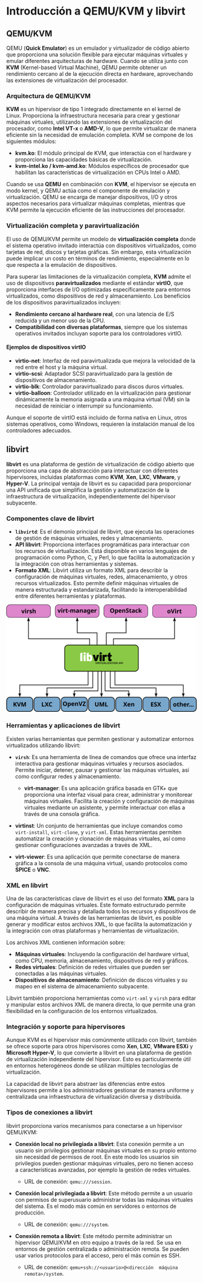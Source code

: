 # Introducción a QEMU/KVM y libvirt


## QEMU/KVM

QEMU (**Quick Emulator**) es un emulador y virtualizador de código abierto que proporciona una solución flexible para ejecutar máquinas virtuales y emular diferentes arquitecturas de hardware. Cuando se utiliza junto con **KVM** (Kernel-based Virtual Machine), QEMU permite obtener un rendimiento cercano al de la ejecución directa en hardware, aprovechando las extensiones de virtualización del procesador.

### Arquitectura de QEMU/KVM

**KVM** es un hipervisor de tipo 1 integrado directamente en el kernel de Linux. Proporciona la infraestructura necesaria para crear y gestionar máquinas virtuales, utilizando las extensiones de virtualización del procesador, como **Intel VT-x** o **AMD-V**, lo que permite virtualizar de manera eficiente sin la necesidad de emulación completa. KVM se compone de los siguientes módulos:

* **kvm.ko**: El módulo principal de KVM, que interactúa con el hardware y proporciona las capacidades básicas de virtualización.
* **kvm-intel.ko / kvm-amd.ko**: Módulos específicos de procesador que habilitan las características de virtualización en CPUs Intel o AMD.

Cuando se usa **QEMU** en combinación con **KVM**, el hipervisor se ejecuta en modo kernel, y QEMU actúa como el componente de emulación y virtualización. QEMU se encarga de manejar dispositivos, I/O y otros aspectos necesarios para virtualizar máquinas completas, mientras que KVM permite la ejecución eficiente de las instrucciones del procesador.

### Virtualización completa y paravirtualización

El uso de QEMU/KVM permite un modelo de **virtualización completa** donde el sistema operativo invitado interactúa con dispositivos virtualizados, como tarjetas de red, discos y tarjetas gráficas. Sin embargo, esta virtualización puede implicar un costo en términos de rendimiento, especialmente en lo que respecta a la emulación de dispositivos.

Para superar las limitaciones de la virtualización completa, **KVM** admite el uso de dispositivos **paravirtualizados** mediante el estándar **virtIO**, que proporciona interfaces de I/O optimizadas específicamente para entornos virtualizados, como dispositivos de red y almacenamiento. Los beneficios de los dispositivos paravirtualizados incluyen:

* **Rendimiento cercano al hardware real**, con una latencia de E/S reducida y un menor uso de la CPU.
* **Compatibilidad con diversas plataformas**, siempre que los sistemas operativos invitados incluyan soporte para los controladores virtIO.

#### Ejemplos de dispositivos virtIO

* **virtio-net**: Interfaz de red paravirtualizada que mejora la velocidad de la red entre el host y la máquina virtual.
* **virtio-scsi**: Adaptador SCSI paravirtualizado para la gestión de dispositivos de almacenamiento.
* **virtio-blk**: Controlador paravirtualizado para discos duros virtuales.
* **virtio-balloon**: Controlador utilizado en la virtualización para gestionar dinámicamente la memoria asignada a una máquina virtual (VM) sin la necesidad de reiniciar o interrumpir su funcionamiento.

Aunque el soporte de virtIO está incluido de forma nativa en Linux, otros sistemas operativos, como Windows, requieren la instalación manual de los controladores adecuados.

## libvirt

**libvirt** es una plataforma de gestión de virtualización de código abierto que proporciona una capa de abstracción para interactuar con diferentes hipervisores, incluidas plataformas como **KVM**, **Xen**, **LXC**, **VMware**, y **Hyper-V**. La principal ventaja de libvirt es su capacidad para proporcionar una API unificada que simplifica la gestión y automatización de la infraestructura de virtualización, independientemente del hipervisor subyacente.

### Componentes clave de libvirt

* **`libvirtd`**: Es el demonio principal de libvirt, que ejecuta las operaciones de gestión de máquinas virtuales, redes y almacenamiento.
* **API libvirt**: Proporciona interfaces programáticas para interactuar con los recursos de virtualización. Está disponible en varios lenguajes de programación como Python, C, y Perl, lo que facilita la automatización y la integración con otras herramientas y sistemas.
* **Formato XML**: Libvirt utiliza un formato XML para describir la configuración de máquinas virtuales, redes, almacenamiento, y otros recursos virtualizados. Esto permite definir máquinas virtuales de manera estructurada y estandarizada, facilitando la interoperabilidad entre diferentes herramientas y plataformas.

![libvirt](img/Libvirtsupport.svg)

### Herramientas y aplicaciones de libvirt

Existen varias herramientas que permiten gestionar y automatizar entornos virtualizados utilizando libvirt:

* **`virsh`**: Es una herramienta de línea de comandos que ofrece una interfaz interactiva para gestionar máquinas virtuales y recursos asociados. Permite iniciar, detener, pausar y gestionar las máquinas virtuales, así como configurar redes y almacenamiento.
  
  * **virt-manager**: Es una aplicación gráfica basada en GTK+ que proporciona una interfaz visual para crear, administrar y monitorear máquinas virtuales. Facilita la creación y configuración de máquinas virtuales mediante un asistente, y permite interactuar con ellas a través de una consola gráfica.

* **virtinst**: Un conjunto de herramientas que incluye comandos como `virt-install`, `virt-clone`, y `virt-xml`. Estas herramientas permiten automatizar la creación y clonación de máquinas virtuales, así como gestionar configuraciones avanzadas a través de XML.

* **virt-viewer**: Es una aplicación que permite conectarse de manera gráfica a la consola de una máquina virtual, usando protocolos como **SPICE** o **VNC**.

### XML en libvirt

Una de las características clave de libvirt es el uso del formato **XML** para la configuración de máquinas virtuales. Este formato estructurado permite describir de manera precisa y detallada todos los recursos y dispositivos de una máquina virtual. A través de las herramientas de libvirt, es posible generar y modificar estos archivos XML, lo que facilita la automatización y la integración con otras plataformas y herramientas de virtualización.

Los archivos XML contienen información sobre:

* **Máquinas virtuales**: Incluyendo la configuración del hardware virtual, como CPU, memoria, almacenamiento, dispositivos de red y gráficos.
* **Redes virtuales**: Definición de redes virtuales que pueden ser conectadas a las máquinas virtuales.
* **Dispositivos de almacenamiento**: Definición de discos virtuales y su mapeo en el sistema de almacenamiento subyacente.

Libvirt también proporciona herramientas como `virt-xml` y `virsh` para editar y manipular estos archivos XML de manera directa, lo que permite una gran flexibilidad en la configuración de los entornos virtualizados.

### Integración y soporte para hipervisores

Aunque KVM es el hipervisor más comúnmente utilizado con libvirt, también se ofrece soporte para otros hipervisores como **Xen**, **LXC**, **VMware ESXi** y **Microsoft Hyper-V**, lo que convierte a libvirt en una plataforma de gestión de virtualización independiente del hipervisor. Esto es particularmente útil en entornos heterogéneos donde se utilizan múltiples tecnologías de virtualización.

La capacidad de libvirt para abstraer las diferencias entre estos hipervisores permite a los administradores gestionar de manera uniforme y centralizada una infraestructura de virtualización diversa y distribuida.

### Tipos de conexiones a libvirt

libvirt proporciona varios mecanismos para conectarse a un hipervisor QEMU/KVM:

* **Conexión local no privilegiada a libvirt**: Esta conexión permite a un usuario sin privilegios gestionar máquinas virtuales en su propio entorno sin necesidad de permisos de root. En este modo los usuarios sin privilegios pueden gestionar máquinas virtuales, pero no tienen acceso a características avanzadas, por ejemplo la gestión de redes virtuales.

    * URL de conexión: `qemu:///session`.

* **Conexión local privilegiada a libvirt**: Este método permite a un usuario con permisos de superusuario administrar todas las máquinas virtuales del sistema. Es el modo más común en servidores o entornos de producción.

    * URL de conexión: `qemu:///system`.

* **Conexión remota a libvirt**: Este método permite administrar un hipervisor QEMU/KVM en otro equipo a través de la red. Se usa en entornos de gestión centralizada o administración remota. Se pueden usar varios protocolos para el acceso, pero el más común es SSH.

    * URL de conexión: `qemu+ssh://<usuario>@<dirección  máquina remota>/system`.
